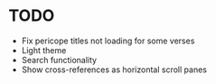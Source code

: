 # TODO

- Fix pericope titles not loading for some verses
- Light theme
- Search functionality
- Show cross-references as horizontal scroll panes
